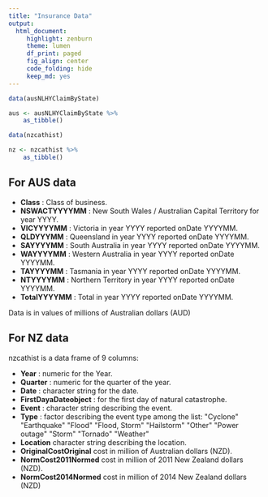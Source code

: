 ```yaml
---
title: "Insurance Data"
output: 
  html_document:
     highlight: zenburn
     theme: lumen
     df_print: paged
     fig_align: center
     code_folding: hide
     keep_md: yes
---
```





```r
data(ausNLHYClaimByState)

aus <- ausNLHYClaimByState %>%
    as_tibble()

data(nzcathist)

nz <- nzcathist %>%
    as_tibble()
```

## For AUS data

- **Class** : Class of business.
- **NSWACTYYYYMM** : New South Wales / Australian Capital Territory for year YYYY.
- **VICYYYYMM** : Victoria in year YYYY reported onDate YYYYMM.
- **QLDYYYMM** : Queensland in year YYYY reported onDate YYYYMM.
- **SAYYYYMM** : South Australia in year YYYY reported onDate YYYYMM.
- **WAYYYYMM** : Western Australia in year YYYY reported onDate YYYYMM.
- **TAYYYYMM** : Tasmania in year YYYY reported onDate YYYYMM.
- **NTYYYYMM** : Northern Territory in year YYYY reported onDate YYYYMM.
- **TotalYYYYMM** : Total in year YYYY reported onDate YYYYMM.

Data is in values of millions of Australian dollars (AUD)

## For NZ data

nzcathist is a data frame of 9 columns:

- **Year** : numeric for the Year.
- **Quarter** : numeric for the quarter of the year.
- **Date** : character string for the date.
- **FirstDayaDateobject** : for the first day of natural catastrophe.
- **Event** : character string describing the event.
- **Type** : factor describing the event type among the list:
   "Cyclone"
   "Earthquake"
   "Flood"
   "Flood, Storm"
   "Hailstorm"
   "Other"
   "Power outage"
   "Storm"
   "Tornado"
   "Weather"
- **Location** character string describing the location.
- **OriginalCostOriginal** cost in million of Australian dollars (NZD).
- **NormCost2011Normed** cost in million of 2011 New Zealand dollars (NZD).
- **NormCost2014Normed** cost in million of 2014 New Zealand dollars (NZD)
